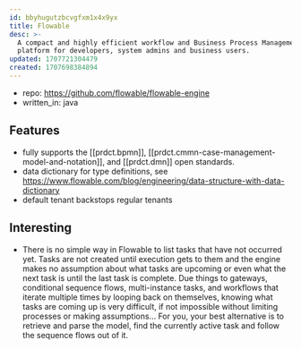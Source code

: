 ```yaml
---
id: bbyhugutzbcvgfxm1x4x9yx
title: Flowable
desc: >-
  A compact and highly efficient workflow and Business Process Management (BPM)
  platform for developers, system admins and business users. 
updated: 1707721304479
created: 1707698384894
---
```


- repo: https://github.com/flowable/flowable-engine
- written_in: java

## Features

- fully supports the [[prdct.bpmn]], [[prdct.cmmn-case-management-model-and-notation]], and [[prdct.dmn]] open standards.
- data dictionary for type definitions, see https://www.flowable.com/blog/engineering/data-structure-with-data-dictionary
- default tenant backstops regular tenants

## Interesting

- There is no simple way in Flowable to list tasks that have not occurred yet. Tasks are not created until execution gets to them and the engine makes no assumption about what tasks are upcoming or even what the next task is until the last task is complete. Due things to gateways, conditional sequence flows, multi-instance tasks, and workflows that iterate multiple times by looping back on themselves, knowing what tasks are coming up is very difficult, if not impossible without limiting processes or making assumptions... For you, your best alternative is to retrieve and parse the model, find the currently active task and follow the sequence flows out of it.